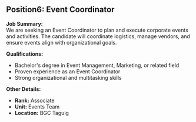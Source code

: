 ## **Position6: Event Coordinator**

**Job Summary:**  
We are seeking an Event Coordinator to plan and execute corporate events and activities. The candidate will coordinate logistics, manage vendors, and ensure events align with organizational goals.

**Qualifications:**  
- Bachelor's degree in Event Management, Marketing, or related field
- Proven experience as an Event Coordinator
- Strong organizational and multitasking skills

**Other Details:**
- **Rank:** Associate
- **Unit:** Events Team
- **Location:** BGC Taguig